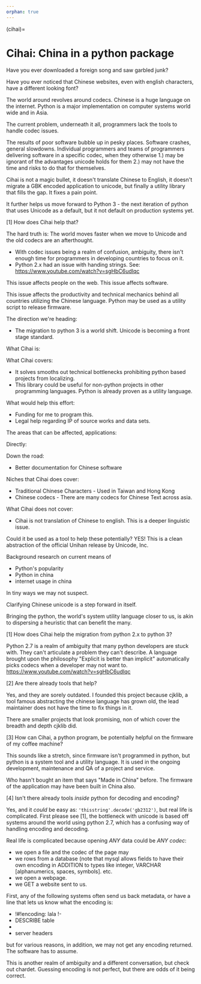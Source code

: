```yaml
---
orphan: true
---
```


(cihai)=

# Cihai: China in a python package

Have you ever downloaded a foreign song and saw garbled junk?

Have you ever noticed that Chinese websites, even with english characters, have a different looking
font?

The world around revolves around codecs. Chinese is a huge language on the internet. Python is a
major implementation on computer systems world wide and in Asia.

The current problem, underneath it all, programmers lack the tools to handle codec issues.

The results of poor software bubble up in pesky places. Software crashes, general slowdowns.
Individual programmers and teams of programmers delivering software in a specific codec, when they
otherwise 1.) may be ignorant of the advantages unicode holds for them 2.) may not have the time and
risks to do that for themselves.

Cihai is not a magic bullet, it doesn't translate Chinese to English, it doesn't migrate a GBK
encoded application to unicode, but finally a utility library that fills the gap. It fixes a pain
point.

It further helps us move forward to Python 3 - the next iteration of python that uses Unicode as a
default, but it not default on production systems yet.

[1] How does Cihai help that?

The hard truth is: The world moves faster when we move to Unicode and the old codecs are an
afterthought.

- With codec issues being a realm of confusion, ambiguity, there isn't enough time for programmers
  in developing countries to focus on it.
- Python 2.x had an issue with handing strings. See: <https://www.youtube.com/watch?v=sgHbC6udIqc>

This issue affects people on the web. This issue affects software.

This issue affects the productivity and technical mechanics behind all countries utilizing the
Chinese language. Python may be used as a utility script to release firmware.

The direction we're heading:

- The migration to python 3 is a world shift. Unicode is becoming a front stage standard.

What Cihai is:

What Cihai covers:

- It solves smooths out technical bottlenecks prohibiting python based projects from localizing.
- This library could be useful for non-python projects in other programming languages. Python is
  already proven as a utility language.

What would help this effort:

- Funding for me to program this.
- Legal help regarding IP of source works and data sets.

The areas that can be affected, applications:

Directly:

Down the road:

- Better documentation for Chinese software

Niches that Cihai does cover:

- Traditional Chinese Characters - Used in Taiwan and Hong Kong
- Chinese codecs - There are many codecs for Chinese Text across asia.

What Cihai does not cover:

- Cihai is not translation of Chinese to english. This is a deeper linguistic issue.

Could it be used as a tool to help these potentially? YES! This is a clean abstraction of the
official Unihan release by Unicode, Inc.

Background research on current means of

- Python's popularity
- Python in china
- internet usage in china

In tiny ways we may not suspect.

Clarifying Chinese unicode is a step forward in itself.

Bringing the python, the world's system utility language closer to us, is akin to dispersing a
heuristic that can benefit the many.

[1] How does Cihai help the migration from python 2.x to python 3?

Python 2.7 is a realm of ambiguity that many python developers are stuck with. They can't articulate
a problem they can't describe. A language brought upon the philosophy "Explicit is better than
implicit" automatically picks codecs when a developer may not want to.
<https://www.youtube.com/watch?v=sgHbC6udIqc>

[2] Are there already tools that help?

Yes, and they are sorely outdated. I founded this project because cjklib, a tool famous abstracting
the chinese language has grown old, the lead maintainer does not have the time to fix things in it.

There are smaller projects that look promising, non of which cover the breadth and depth cjklib did.

[3] How can Cihai, a python program, be potentially helpful on the firmware of my coffee machine?

This sounds like a stretch, since firmware isn't programmed in python, but python is a system tool
and a utility language. It is used in the ongoing development, maintenance and QA of a project and
service.

Who hasn't bought an item that says "Made in China" before. The firmware of the application may have
been built in China also.

[4] Isn't there already tools _inside_ python for decoding and encoding?

Yes, and it _could_ be easy as: `'thisstring'.decode('gb2312')`, but real life is complicated. First
please see [1], the bottleneck with unicode is based off systems around the world using python 2.7,
which has a confusing way of handling encoding and decoding.

Real life is complicated because opening _ANY_ data could be _ANY codec_:

- we open a file and the codec of the page may
- we rows from a database (note that mysql allows fields to have their own encoding in ADDITION to
  types like integer, VARCHAR [alphanumerics, spaces, symbols]. etc.
- we open a webpage.
- we GET a website sent to us.

First, any of the following systems often send us back metadata, or have a line that lets us know
what the encoding is:

- !#!encoding: lala !-
- DESCRIBE table
- <meta-encoding thistype>
- server headers

but for various reasons, in addition, we may not get any encoding returned. The software has to
assume.

This is another realm of ambiguity and a different conversation, but check out chardet. Guessing
encoding is not perfect, but there are odds of it being correct.
